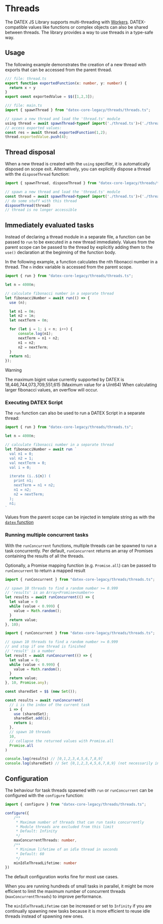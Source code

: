 # Threads

The DATEX JS Library supports multi-threading with [Workers](https://developer.mozilla.org/en-US/docs/Web/API/Web_Workers_API).
DATEX-compatible values like functions or complex objects can also be shared between threads.
The library provides a way to use threads in a type-safe way.

## Usage

The following example demonstrates the creation of a new thread with exports that can be accessed
from the parent thread.

```ts
/// file: thread.ts
export function exportedFunction(x: number, y: number) {
  return x + y
}
export const exportedValue = $$([1,2,3]);
```

```ts
/// file: main.ts
import { spawnThread } from "datex-core-legacy/threads/threads.ts";

// spawn a new thread and load the 'thread.ts' module
using thread = await spawnThread<typeof import('./thread.ts')>('./thread.ts');
// access exported values:
const res = await thread.exportedFunction(1,2);
thread.exportedValue.push(4);
```

## Thread disposal

When a new thread is created with the `using` specifier, it is automatically disposed on scope exit.
Alternatively, you can explicitly dispose a thread with the `disposeThread` function:

```ts
import { spawnThread, disposeThread } from "datex-core-legacy/threads/threads.ts";

// spawn a new thread and load the 'thread.ts' module
const thread = await spawnThread<typeof import('./thread.ts')>('./thread.ts');
// do some stuff with this thread
disposeThread(thread)
// thread is no longer accessible
```


## Immediately evaluated tasks

Instead of declaring a thread module in a separate file, a function can be passed to `run` to be executed in a new thread immediately.
Values from the parent scope can be passed to the thread by explicitly adding them to the `use()` declaration at the beginning of the
function body.

In the following example, a function calculates the nth fibonacci number in a thread.
The `n` index variable is accessed from the parent scope.

```ts
import { run } from "datex-core-legacy/threads/threads.ts";

let n = 4000n;

// calculate fibonacci number in a separate thread
let fibonacciNumber = await run(() => {
  use (n);

  let n1 = 0n;
  let n2 = 1n;
  let nextTerm = 0n;

  for (let i = 1; i < n; i++) {
      console.log(n1);
      nextTerm = n1 + n2;
      n1 = n2;
      n2 = nextTerm;
  }
  return n1;
});
```

> [!WARNING]
> The maximum bigint value currently supported by DATEX is 18,446,744,073,709,551,615 (Maximum value for a Uint64)
> When calculating larger fibonacci values, an overflow will occur.


### Executing DATEX Script

The `run` function can also be used to run a DATEX Script in a separate thread:

```ts
import { run } from "datex-core-legacy/threads/threads.ts";

let n = 4000n;

// calculate fibonacci number in a separate thread
let fibonacciNumber = await run `
  val n1 = 0;
  val n2 = 1;
  val nextTerm = 0;
  val i = 0;

  iterate (i..${n}) (
    print n1;
    nextTerm = n1 + n2;
    n1 = n2;
    n2 = nextTerm;
  );
  n1;
`
```

Values from the parent scope can be injected in template string as with the [`datex` function](./5%20The%20DATEX%20API.md#the-datex-template-function)

### Running multiple concurrent tasks

With the `runConcurrent` functions, multiple threads can be spawned to run a task concurrently.
Per default, `runConcurrent` returns an array of Promises containing the results of all the threads.

Optionally, a Promise mapping function (e.g. `Promise.all`) can be passed to `runConcurrent` to return a mapped result


```ts
import { runConcurrent } from "datex-core-legacy/threads/threads.ts";

// spawn 10 threads to find a random number >= 0.999
// 'results' is an Array<Promise<number>>
let results = await runConcurrent(() => {
  let value = 0
  while (value < 0.999) {
    value = Math.random();
  }
  return value;
}, 10);
```

```ts
import { runConcurrent } from "datex-core-legacy/threads/threads.ts";

// spawn 10 threads to find a random number >= 0.999
// and stop if one thread is finished
// 'result' is a number
let result = await runConcurrent(() => {
  let value = 0;
  while (value < 0.999) {
    value = Math.random();
  }
  return value;
}, 10, Promise.any);
```

```ts
const sharedSet = $$ (new Set());

const results = await runConcurrent(
  // i is the index of the current task
  i => {
    use (sharedSet);
    sharedSet.add(i);
    return i;
  }, 
  // spawn 10 threads
  10, 
  // collapse the returned values with Promise.all
  Promise.all
)

console.log(results) // [0,1,2,3,4,5,6,7,8,9]
console.log(sharedSet) // Set {0,1,2,3,4,5,6,7,8,9} (not necessarily in this order)
```


<!-- > [!NOTE]
> Passing `Promise.any` to `runConcurrent` produces the same outcome as calling 
> `Promise.any` on the result returned from `runConcurrent`.
> 
> However, there is a significant performance improvement when passing `Promise.any` as a 
> parameter to `runConcurrent`: When one of the threads returns a result, 
> all other threads are automatically prematurely terminated, instead of continuing until they are
> finished.  -->


## Configuration

The behaviour for task threads spawned with `run` or `runConcurrent` can be configured
with the `configure` function:

```ts
import { configure } from "datex-core-legacy/threads/threads.ts";

configure({
	/**
	 * Maximum number of threads that can run tasks concurrently
	 * Module threads are excluded from this limit
	 * Default: Infinity
	 */
	maxConcurrentThreads: number,
	/**
	 * Minimum lifetime of an idle thread in seconds
	 * Default: 60
	 */
	minIdleThreadLifetime: number
})
```

The default configuration works fine for most use cases. 

When you are running hundreds of small tasks in parallel, it might be more
efficient to limit the maximum number of concurrent threads (`maxConcurrentThreads`) to improve performance.

The `minIdleThreadLifetime` can be increased or set to `Infinity` if you are continually spawning new tasks because
it is more efficient to reuse idle threads instead of spawning new ones.